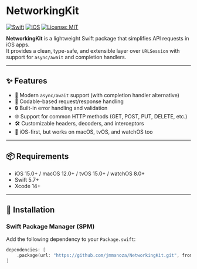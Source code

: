 # NetworkingKit

[![Swift](https://img.shields.io/badge/Swift-5.7+-orange.svg)](https://swift.org)
[![iOS](https://img.shields.io/badge/iOS-15+-blue.svg)](https://developer.apple.com/ios/)
[![License: MIT](https://img.shields.io/badge/License-MIT-yellow.svg)](LICENSE)

**NetworkingKit** is a lightweight Swift package that simplifies API requests in iOS apps.  
It provides a clean, type-safe, and extensible layer over `URLSession` with support for `async/await` and completion handlers.

---

## ✨ Features

- 🚀 Modern `async/await` support (with completion handler alternative)
- 🧩 Codable-based request/response handling
- 🔒 Built-in error handling and validation
- 🌐 Support for common HTTP methods (GET, POST, PUT, DELETE, etc.)
- 🛠️ Customizable headers, decoders, and interceptors
- 📱 iOS-first, but works on macOS, tvOS, and watchOS too

---

## 📦 Requirements

- iOS 15.0+ / macOS 12.0+ / tvOS 15.0+ / watchOS 8.0+
- Swift 5.7+
- Xcode 14+

---

## 🔧 Installation

### Swift Package Manager (SPM)

Add the following dependency to your `Package.swift`:

```swift
dependencies: [
    .package(url: "https://github.com/jmmanoza/NetworkingKit.git", from: "1.0.0")
]
